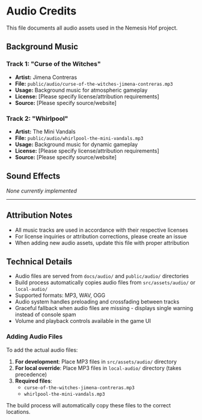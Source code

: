 # Audio Credits

This file documents all audio assets used in the Nemesis Hof project.

## Background Music

### Track 1: "Curse of the Witches"

- **Artist:** Jimena Contreras
- **File:** `public/audio/curse-of-the-witches-jimena-contreras.mp3`
- **Usage:** Background music for atmospheric gameplay
- **License:** [Please specify license/attribution requirements]
- **Source:** [Please specify source/website]

### Track 2: "Whirlpool"

- **Artist:** The Mini Vandals
- **File:** `public/audio/whirlpool-the-mini-vandals.mp3`
- **Usage:** Background music for dynamic gameplay
- **License:** [Please specify license/attribution requirements]
- **Source:** [Please specify source/website]

## Sound Effects

_None currently implemented_

---

## Attribution Notes

- All music tracks are used in accordance with their respective licenses
- For license inquiries or attribution corrections, please create an issue
- When adding new audio assets, update this file with proper attribution

## Technical Details

- Audio files are served from `docs/audio/` and `public/audio/` directories
- Build process automatically copies audio files from `src/assets/audio/` or `local-audio/`
- Supported formats: MP3, WAV, OGG
- Audio system handles preloading and crossfading between tracks
- Graceful fallback when audio files are missing - displays single warning instead of console spam
- Volume and playback controls available in the game UI

### Adding Audio Files

To add the actual audio files:

1. **For development**: Place MP3 files in `src/assets/audio/` directory
2. **For local override**: Place MP3 files in `local-audio/` directory (takes precedence)
3. **Required files**:
   - `curse-of-the-witches-jimena-contreras.mp3`
   - `whirlpool-the-mini-vandals.mp3`

The build process will automatically copy these files to the correct locations.
